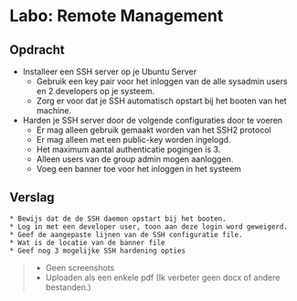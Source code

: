 # Labo: Remote Management
## Opdracht
* Installeer een SSH server op je Ubuntu Server
    * Gebruik een key pair voor het inloggen van de alle sysadmin users en 2
      developers op je systeem.
    * Zorg er voor dat je SSH automatisch opstart bij het booten van het
      machine.
* Harden je SSH server door de volgende configuraties door te voeren
    * Er mag alleen gebruik gemaakt worden van het SSH2 protocol
    * Er mag alleen met een public-key worden ingelogd.
    * Het maximum aantal authenticatie pogingen is 3.
    * Alleen users van de group admin mogen aanloggen.
    * Voeg een banner toe voor het inloggen in het systeem

## Verslag
    * Bewijs dat de de SSH daemon opstart bij het booten.
    * Log in met een developer user, toon aan deze login word geweigerd.
    * Geef de aangepaste lijnen van de SSH configuratie file.
    * Wat is de locatie van de banner file
    * Geef nog 3 mogelijke SSH hardening opties

> * Geen screenshots
> * Uploaden als een enkele pdf (Ik verbeter geen docx of andere bestanden.)

